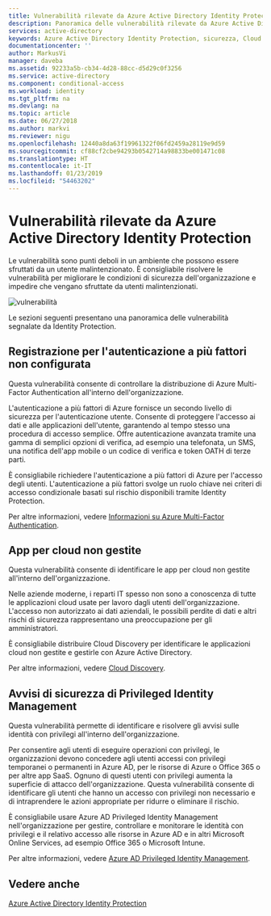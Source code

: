 ```yaml
---
title: Vulnerabilità rilevate da Azure Active Directory Identity Protection | Documentazione Microsoft
description: Panoramica delle vulnerabilità rilevate da Azure Active Directory Identity Protection
services: active-directory
keywords: Azure Active Directory Identity Protection, sicurezza, Cloud Discovery, gestione applicazioni, rischio, livello di rischio, vulnerabilità, criteri di sicurezza
documentationcenter: ''
author: MarkusVi
manager: daveba
ms.assetid: 92233a5b-cb34-4d28-88cc-d5d29c0f3256
ms.service: active-directory
ms.component: conditional-access
ms.workload: identity
ms.tgt_pltfrm: na
ms.devlang: na
ms.topic: article
ms.date: 06/27/2018
ms.author: markvi
ms.reviewer: nigu
ms.openlocfilehash: 12440a8da63f19961322f06fd2459a28119e9d59
ms.sourcegitcommit: cf88cf2cbe94293b0542714a98833be001471c08
ms.translationtype: HT
ms.contentlocale: it-IT
ms.lasthandoff: 01/23/2019
ms.locfileid: "54463202"
---
```

# <a name="vulnerabilities-detected-by-azure-active-directory-identity-protection"></a>Vulnerabilità rilevate da Azure Active Directory Identity Protection
Le vulnerabilità sono punti deboli in un ambiente che possono essere sfruttati da un utente malintenzionato. È consigliabile risolvere le vulnerabilità per migliorare le condizioni di sicurezza dell'organizzazione e impedire che vengano sfruttate da utenti malintenzionati.


![vulnerabilità](./media/vulnerabilities/101.png "vulnerabilità")



Le sezioni seguenti presentano una panoramica delle vulnerabilità segnalate da Identity Protection.

## <a name="multi-factor-authentication-registration-not-configured"></a>Registrazione per l'autenticazione a più fattori non configurata
Questa vulnerabilità consente di controllare la distribuzione di Azure Multi-Factor Authentication all'interno dell'organizzazione. 

L'autenticazione a più fattori di Azure fornisce un secondo livello di sicurezza per l'autenticazione utente. Consente di proteggere l'accesso ai dati e alle applicazioni dell'utente, garantendo al tempo stesso una procedura di accesso semplice. Offre autenticazione avanzata tramite una gamma di semplici opzioni di verifica, ad esempio una telefonata, un SMS, una notifica dell'app mobile o un codice di verifica e token OATH di terze parti.

È consigliabile richiedere l'autenticazione a più fattori di Azure per l'accesso degli utenti. L'autenticazione a più fattori svolge un ruolo chiave nei criteri di accesso condizionale basati sul rischio disponibili tramite Identity Protection.

Per altre informazioni, vedere [Informazioni su Azure Multi-Factor Authentication](../authentication/multi-factor-authentication.md).

## <a name="unmanaged-cloud-apps"></a>App per cloud non gestite
Questa vulnerabilità consente di identificare le app per cloud non gestite all'interno dell'organizzazione.

Nelle aziende moderne, i reparti IT spesso non sono a conoscenza di tutte le applicazioni cloud usate per lavoro dagli utenti dell'organizzazione. L'accesso non autorizzato ai dati aziendali, le possibili perdite di dati e altri rischi di sicurezza rappresentano una preoccupazione per gli amministratori. 

È consigliabile distribuire Cloud Discovery per identificare le applicazioni cloud non gestite e gestirle con Azure Active Directory.

Per altre informazioni, vedere [Cloud Discovery](/cloud-app-security/set-up-cloud-discovery).

## <a name="security-alerts-from-privileged-identity-management"></a>Avvisi di sicurezza di Privileged Identity Management
Questa vulnerabilità permette di identificare e risolvere gli avvisi sulle identità con privilegi all'interno dell'organizzazione.  

Per consentire agli utenti di eseguire operazioni con privilegi, le organizzazioni devono concedere agli utenti accessi con privilegi temporanei o permanenti in Azure AD, per le risorse di Azure o Office 365 o per altre app SaaS. Ognuno di questi utenti con privilegi aumenta la superficie di attacco dell'organizzazione. Questa vulnerabilità consente di identificare gli utenti che hanno un accesso con privilegi non necessario e di intraprendere le azioni appropriate per ridurre o eliminare il rischio. 

È consigliabile usare Azure AD Privileged Identity Management nell'organizzazione per gestire, controllare e monitorare le identità con privilegi e il relativo accesso alle risorse in Azure AD e in altri Microsoft Online Services, ad esempio Office 365 o Microsoft Intune.

Per altre informazioni, vedere [Azure AD Privileged Identity Management](../privileged-identity-management/pim-configure.md). 

## <a name="see-also"></a>Vedere anche 

[Azure Active Directory Identity Protection](../active-directory-identityprotection.md)


